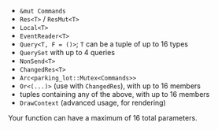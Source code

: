  - `&mut Commands`
 - `Res<T>` / `ResMut<T>`
 - `Local<T>`
 - `EventReader<T>`
 - `Query<T, F = ()>`; `T` can be a tuple of up to 16 types
 - `QuerySet` with up to 4 queries
 - `NonSend<T>`
 - `ChangedRes<T>`
 - `Arc<parking_lot::Mutex<Commands>>`
 - `Or<(...)>` (use with `ChangedRes`), with up to 16 members
 - tuples containing any of the above, with up to 16 members
 - `DrawContext` (advanced usage, for rendering)
 
Your function can have a maximum of 16 total parameters.
